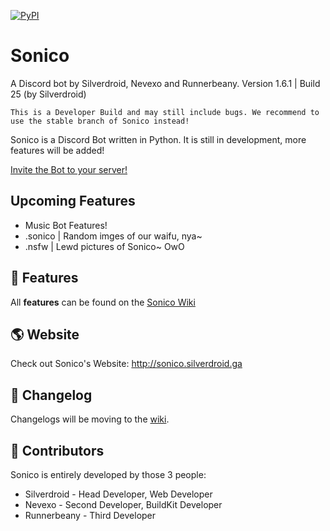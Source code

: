 [![PyPI](https://img.shields.io/pypi/pyversions/discord.py.svg)](https://pypi.python.org/pypi/discord.py/)

# Sonico
A Discord bot by Silverdroid, Nevexo and Runnerbeany.
Version 1.6.1 | Build 25 (by Silverdroid)

```This is a Developer Build and may still include bugs. We recommend to use the stable branch of Sonico instead!```

Sonico is a Discord Bot written in Python.
It is still in development, more features will be added!

[Invite the Bot to your server!](http://sonico.silverdroid.ga/invite.php)

## Upcoming Features
- Music Bot Features!
- .sonico | Random imges of our waifu, nya~
- .nsfw | Lewd pictures of Sonico~ OwO

## 🌺 Features
All **features** can be found on the [Sonico Wiki](https://github.com/xSilverdroid/Sonico/wiki/Features)

## 🌎 Website
Check out Sonico's Website: http://sonico.silverdroid.ga

## 📝 Changelog
Changelogs will be moving to the [wiki](https://github.com/xSilverdroid/Sonico/wiki).

## 👥 Contributors
Sonico is entirely developed by those 3 people:

- Silverdroid - Head Developer, Web Developer
- Nevexo - Second Developer, BuildKit Developer
- Runnerbeany - Third Developer